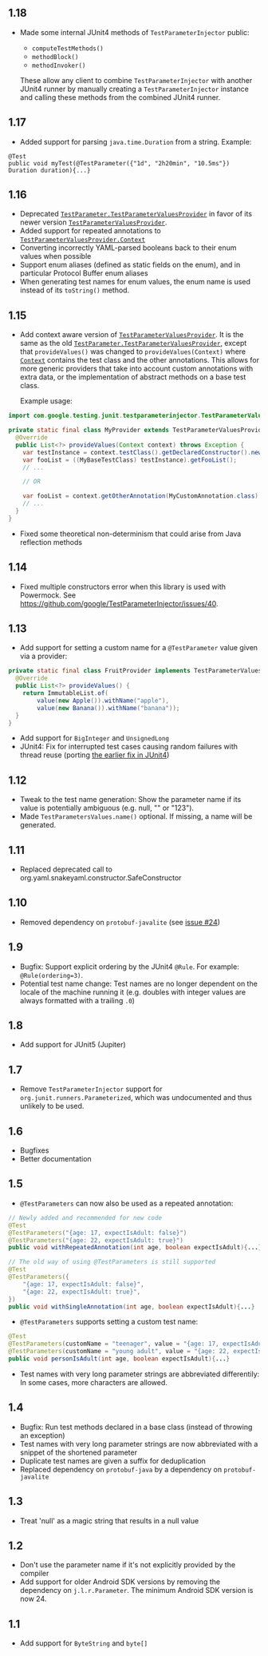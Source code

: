 ## 1.18

- Made some internal JUnit4 methods of `TestParameterInjector` public:

  - `computeTestMethods()`
  - `methodBlock()`
  - `methodInvoker()`

  These allow any client to combine `TestParameterInjector` with another JUnit4
  runner by manually creating a `TestParameterInjector` instance and calling
  these methods from the combined JUnit4 runner.

## 1.17

- Added support for parsing `java.time.Duration` from a string. Example:

```
@Test
public void myTest(@TestParameter({"1d", "2h20min", "10.5ms"}) Duration duration){...}
```

## 1.16

- Deprecated [`TestParameter.TestParameterValuesProvider`](
  https://google.github.io/TestParameterInjector/docs/latest/com/google/testing/junit/testparameterinjector/TestParameter.TestParameterValuesProvider.html)
  in favor of its newer version [`TestParameterValuesProvider`](
  https://google.github.io/TestParameterInjector/docs/latest/com/google/testing/junit/testparameterinjector/TestParameterValuesProvider.html).
- Added support for repeated annotations to [`TestParameterValuesProvider.Context`](
  https://google.github.io/TestParameterInjector/docs/latest/com/google/testing/junit/testparameterinjector/TestParameterValuesProvider.Context.html)
- Converting incorrectly YAML-parsed booleans back to their enum values when possible
- Support enum aliases (defined as static fields on the enum), and in particular
  Protocol Buffer enum aliases
- When generating test names for enum values, the enum name is used instead of
  its `toString()` method.

## 1.15

- Add context aware version of [`TestParameterValuesProvider`](
  https://google.github.io/TestParameterInjector/docs/latest/com/google/testing/junit/testparameterinjector/TestParameterValuesProvider.html).
  It is the same as the old [`TestParameter.TestParameterValuesProvider`](
  https://google.github.io/TestParameterInjector/docs/latest/com/google/testing/junit/testparameterinjector/TestParameter.TestParameterValuesProvider.html),
  except that `provideValues()` was changed to `provideValues(Context)` where
  [`Context`](
  https://google.github.io/TestParameterInjector/docs/latest/com/google/testing/junit/testparameterinjector/TestParameterValuesProvider.Context.html)
  contains the test class and the other annotations. This allows for more generic
  providers that take into account custom annotations with extra data, or the
  implementation of abstract methods on a base test class.

  Example usage:

```java
import com.google.testing.junit.testparameterinjector.TestParameterValuesProvider;

private static final class MyProvider extends TestParameterValuesProvider {
  @Override
  public List<?> provideValues(Context context) throws Exception {
    var testInstance = context.testClass().getDeclaredConstructor().newInstance();
    var fooList = ((MyBaseTestClass) testInstance).getFooList();
    // ...

    // OR

    var fooList = context.getOtherAnnotation(MyCustomAnnotation.class).fooList();
    // ...
  }
}
```

- Fixed some theoretical non-determinism that could arise from Java reflection
  methods

## 1.14

- Fixed multiple constructors error when this library is used with Powermock.
  See https://github.com/google/TestParameterInjector/issues/40.

## 1.13

- Add support for setting a custom name for a `@TestParameter` value given via a provider: 

```java
private static final class FruitProvider implements TestParameterValuesProvider {
  @Override
  public List<?> provideValues() {
    return ImmutableList.of(
        value(new Apple()).withName("apple"),
        value(new Banana()).withName("banana"));
  }
}
```

- Add support for `BigInteger` and `UnsignedLong`
- JUnit4: Fix for interrupted test cases causing random failures with thread
  reuse (porting [the earlier fix in
  JUnit4](https://github.com/junit-team/junit4/issues/1365)) 

## 1.12

- Tweak to the test name generation: Show the parameter name if its value is potentially
  ambiguous (e.g. null, "" or "123").
- Made `TestParametersValues.name()` optional. If missing, a name will be generated.

## 1.11

- Replaced deprecated call to org.yaml.snakeyaml.constructor.SafeConstructor

## 1.10

- Removed dependency on `protobuf-javalite` (see
  [issue #24](https://github.com/google/TestParameterInjector/issues/24))

## 1.9

- Bugfix: Support explicit ordering by the JUnit4 `@Rule`. For example: `@Rule(ordering=3)`.
- Potential test name change: Test names are no longer dependent on the locale of the machine
  running it (e.g. doubles with integer values are always formatted with a trailing `.0`)

## 1.8

- Add support for JUnit5 (Jupiter)

## 1.7

- Remove `TestParameterInjector` support for `org.junit.runners.Parameterized`,
  which was undocumented and thus unlikely to be used.

## 1.6

- Bugfixes
- Better documentation

## 1.5

- `@TestParameters` can now also be used as a repeated annotation:

```java
// Newly added and recommended for new code
@Test
@TestParameters("{age: 17, expectIsAdult: false}")
@TestParameters("{age: 22, expectIsAdult: true}")
public void withRepeatedAnnotation(int age, boolean expectIsAdult){...}

// The old way of using @TestParameters is still supported
@Test
@TestParameters({
    "{age: 17, expectIsAdult: false}",
    "{age: 22, expectIsAdult: true}",
})
public void withSingleAnnotation(int age, boolean expectIsAdult){...}
```

- `@TestParameters` supports setting a custom test name:

```java
@Test
@TestParameters(customName = "teenager", value = "{age: 17, expectIsAdult: false}")
@TestParameters(customName = "young adult", value = "{age: 22, expectIsAdult: true}")
public void personIsAdult(int age, boolean expectIsAdult){...}
```

- Test names with very long parameter strings are abbreviated differentily: In
  some cases, more characters are allowed.

## 1.4

- Bugfix: Run test methods declared in a base class (instead of throwing an
  exception)
- Test names with very long parameter strings are now abbreviated with a snippet
  of the shortened parameter
- Duplicate test names are given a suffix for deduplication
- Replaced dependency on `protobuf-java` by a dependency on `protobuf-javalite`

## 1.3

- Treat 'null' as a magic string that results in a null value

## 1.2

- Don't use the parameter name if it's not explicitly provided by the compiler
- Add support for older Android SDK versions by removing the dependency on
  `j.l.r.Parameter`. The minimum Android SDK version is now 24.

## 1.1

- Add support for `ByteString` and `byte[]`
